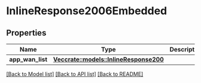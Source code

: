 # InlineResponse2006Embedded

## Properties

Name | Type | Description | Notes
------------ | ------------- | ------------- | -------------
**app_wan_list** | [**Vec<crate::models::InlineResponse200>**](inline_response_200.md) |  | 

[[Back to Model list]](../README.md#documentation-for-models) [[Back to API list]](../README.md#documentation-for-api-endpoints) [[Back to README]](../README.md)


